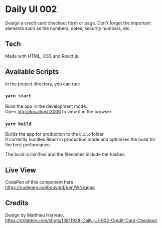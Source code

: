 # Daily UI 002

Design a credit card checkout form or page. Don't forget the important elements such as the numbers, dates, security numbers, etc.

## Tech

Made with HTML, CSS and React.js.

## Available Scripts

In the project directory, you can run:

### `yarn start`

Runs the app in the development mode.\
Open [http://localhost:3000](http://localhost:3000) to view it in the browser.

### `yarn build`

Builds the app for production to the `build` folder.\
It correctly bundles React in production mode and optimizes the build for the best performance.

The build is minified and the filenames include the hashes.

## Live View

CodePen of this component here :\
https://codepen.io/ebouvard/pen/WNrqgao

## Credits

Design by Matthieu Harreau.\
https://dribbble.com/shots/13811928-Daily-UI-002-Credit-Card-Checkout
